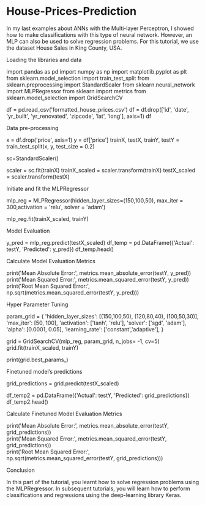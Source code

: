 # House-Prices-Prediction

In my last examples about ANNs with the Multi-layer Perceptron, I showed how to make classifications with this type of neural network. However, an MLP can also be used to solve regression problems. For this tutorial, we use the dataset House Sales in King County, USA.

Loading the libraries and data

import pandas as pd
import numpy as np
import matplotlib.pyplot as plt
from sklearn.model_selection import train_test_split
from sklearn.preprocessing import StandardScaler
from sklearn.neural_network import MLPRegressor
from sklearn import metrics
from sklearn.model_selection import GridSearchCV

df = pd.read_csv('formatted_house_prices.csv')
df = df.drop(['id', 'date', 'yr_built', 'yr_renovated', 'zipcode', 'lat', 'long'], axis=1)
df

 

Data pre-processing

x = df.drop('price', axis=1)
y = df['price']
trainX, testX, trainY, testY = train_test_split(x, y, test_size = 0.2)

sc=StandardScaler()

scaler = sc.fit(trainX)
trainX_scaled = scaler.transform(trainX)
testX_scaled = scaler.transform(testX)


Initiate and fit the MLPRegressor

mlp_reg = MLPRegressor(hidden_layer_sizes=(150,100,50),
                       max_iter = 300,activation = 'relu',
                       solver = 'adam')

mlp_reg.fit(trainX_scaled, trainY)


Model Evaluation

y_pred = mlp_reg.predict(testX_scaled)
df_temp = pd.DataFrame({'Actual': testY, 'Predicted': y_pred})
df_temp.head()

 
Calculate Model Evaluation Metrics

print('Mean Absolute Error:', metrics.mean_absolute_error(testY, y_pred))  
print('Mean Squared Error:', metrics.mean_squared_error(testY, y_pred))  
print('Root Mean Squared Error:', np.sqrt(metrics.mean_squared_error(testY, y_pred)))

 

Hyper Parameter Tuning

param_grid = {
    'hidden_layer_sizes': [(150,100,50), (120,80,40), (100,50,30)],
    'max_iter': [50, 100],
    'activation': ['tanh', 'relu'],
    'solver': ['sgd', 'adam'],
    'alpha': [0.0001, 0.05],
    'learning_rate': ['constant','adaptive'],
}

grid = GridSearchCV(mlp_reg, param_grid, n_jobs= -1, cv=5)
grid.fit(trainX_scaled, trainY)

print(grid.best_params_) 


 


Finetuned model’s predictions

grid_predictions = grid.predict(testX_scaled)

df_temp2 = pd.DataFrame({'Actual': testY, 'Predicted': grid_predictions})
df_temp2.head()

 
Calculate Finetuned Model Evaluation Metrics

print('Mean Absolute Error:', metrics.mean_absolute_error(testY, grid_predictions))  
print('Mean Squared Error:', metrics.mean_squared_error(testY, grid_predictions))  
print('Root Mean Squared Error:', np.sqrt(metrics.mean_squared_error(testY, grid_predictions)))

 

Conclusion

In this part of the tutorial, you learnt how to solve regression problems using the MLPRegressor. In subsequent tutorials, you will learn how to perform classifications and regressions using the deep-learning library Keras.
